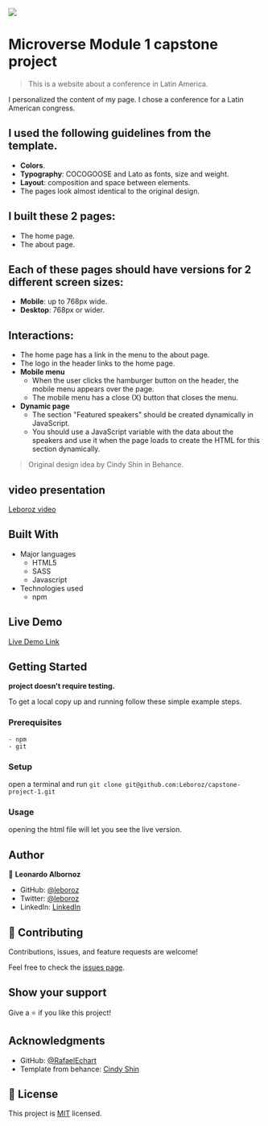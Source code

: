 ![](https://img.shields.io/badge/Microverse-blueviolet)

# Microverse Module 1 capstone project

> This is a website about a conference in Latin America.

I personalized the content of my page. I chose a conference for a Latin American congress.

## I used the following guidelines from the template.

- **Colors**. 
- **Typography**: COCOGOOSE and Lato as fonts, size and weight.
- **Layout**: composition and space between elements.
- The pages look almost identical to the original design.

## I built these 2 pages:

- The home page.
- The about page.

## Each of these pages should have versions for 2 different screen sizes:

- **Mobile**: up to 768px wide.
- **Desktop**: 768px or wider.

## Interactions:

- The home page has a link in the menu to the about page.
- The logo in the header links to the home page.
- **Mobile menu**
   - When the user clicks the hamburger button on the header, the mobile menu appears over the page.
   - The mobile menu has a close (X) button that closes the menu.
- **Dynamic page**
   - The section "Featured speakers" should be created dynamically in JavaScript.
   - You should use a JavaScript variable with the data about the speakers and use it when the page loads to create the HTML for this section dynamically.
 
> Original design idea by Cindy Shin in Behance.

## video presentation

[Leboroz video](https://www.loom.com/share/2bd2aad2302a4081a84cb0192dae71ed)

## Built With

- Major languages
    - HTML5
    - SASS
    - Javascript
- Technologies used
    - npm

## Live Demo

[Live Demo Link](https://leboroz.github.io/capstone-project-1)


## Getting Started

**project doesn't require testing.**


To get a local copy up and running follow these simple example steps.

### Prerequisites
    - npm
    - git

### Setup

open a terminal and run ```git clone git@github.com:Leboroz/capstone-project-1.git```

### Usage

opening the html file will let you see the live version.

## Author

👤 **Leonardo Albornoz**

- GitHub: [@leboroz](https://github.com/leboroz)
- Twitter: [@leboroz](https://twitter.com/leboroz)
- LinkedIn: [LinkedIn](https://linkedin.com/in/Leonardo_albornoz)

## 🤝 Contributing

Contributions, issues, and feature requests are welcome!

Feel free to check the [issues page](https://github.com/leboroz/capstone-project-1/issues).

## Show your support

Give a ⭐️ if you like this project!

## Acknowledgments

- GitHub: [@RafaelEchart](https://github.com/RafaelEchart)
- Template from behance: [Cindy Shin](https://www.behance.net/adagio07)

## 📝 License

This project is [MIT](./MIT.md) licensed.
